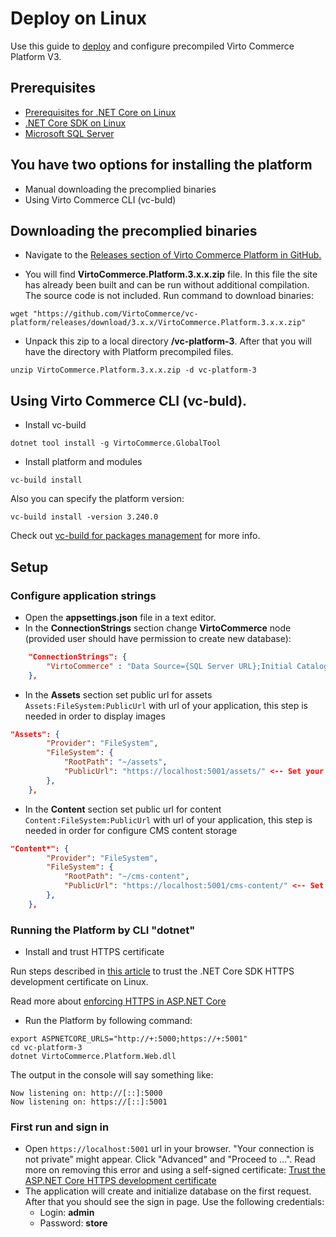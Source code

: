 # Deploy on Linux
Use this guide to <a class="crosslink" href="https://virtocommerce.com/ecommerce-hosting" target="_blank">deploy</a> and configure precompiled Virto Commerce Platform V3.

## Prerequisites

* [Prerequisites for .NET Core on Linux](https://learn.microsoft.com/en-us/dotnet/core/install/linux)
* [.NET Core SDK on Linux](https://dotnet.microsoft.com/en-us/download?initial-os=linux)
* [Microsoft SQL Server](https://www.microsoft.com/en-us/sql-server/sql-server-2017-editions)



## You have two options for installing the platform 

* Manual downloading the precomplied binaries
* Using Virto Commerce CLI (vc-buld)
  

## Downloading the precomplied binaries

* Navigate to the <a href="https://github.com/VirtoCommerce/vc-platform/releases">Releases section of Virto Commerce Platform in GitHub.</a>

* You will find **VirtoCommerce.Platform.3.x.x.zip** file. In this file the site has already been built and can be run without additional compilation. The source code is not included. Run command to download binaries:

```console
wget "https://github.com/VirtoCommerce/vc-platform/releases/download/3.x.x/VirtoCommerce.Platform.3.x.x.zip"
```

* Unpack this zip to a local directory **/vc-platform-3**. After that you will have the directory with Platform precompiled files.

```console
unzip VirtoCommerce.Platform.3.x.x.zip -d vc-platform-3
```

## Using Virto Commerce CLI (vc-buld).

* Install vc-build 
```console
dotnet tool install -g VirtoCommerce.GlobalTool
```
* Install platform and modules
```console
vc-build install
```
Also you can specify the platform version:
```console
vc-build install -version 3.240.0
```
Check out [vc-build for packages management](https://github.com/VirtoCommerce/vc-build/blob/main/docs/CLI-tools/package-management.md) for more info.


## Setup

### Configure application strings

* Open the **appsettings.json** file in a text editor.
* In the **ConnectionStrings** section change **VirtoCommerce** node (provided user should have permission to create new database):

```json
    "ConnectionStrings": {
        "VirtoCommerce" : "Data Source={SQL Server URL};Initial Catalog={Database name};Persist Security Info=True;User ID={User name};Password={User password};MultipleActiveResultSets=True;Connect Timeout=30"
    },

```

* In the **Assets** section set public url for assets `Assets:FileSystem:PublicUrl` with url of your application, this step is needed in order to display images

```json
"Assets": {
        "Provider": "FileSystem",
        "FileSystem": {
            "RootPath": "~/assets",
            "PublicUrl": "https://localhost:5001/assets/" <-- Set your platform application url with port localhost:5001
        },
    },
```

* In the **Content** section set public url for content `Content:FileSystem:PublicUrl` with url of your application, this step is needed in order for configure CMS content storage

```json
"Content*": {
        "Provider": "FileSystem",
        "FileSystem": {
            "RootPath": "~/cms-content",
            "PublicUrl": "https://localhost:5001/cms-content/" <-- Set your platform application url with port localhost:5001
        },
    },
```

### Running the Platform by CLI "dotnet"

* Install and trust HTTPS certificate

Run steps described in [this article](https://docs.microsoft.com/en-us/aspnet/core/security/enforcing-ssl?view=aspnetcore-3.0&tabs=visual-studio#trust-https-certificate-from-windows-subsystem-for-linux) to trust the .NET Core SDK HTTPS development certificate on Linux.

Read more about [enforcing HTTPS in ASP.NET Core](https://docs.microsoft.com/en-us/aspnet/core/security/enforcing-ssl?view=aspnetcore-3.0&tabs=visual-studio#trust)

* Run the Platform by following command:

```console
export ASPNETCORE_URLS="http://+:5000;https://+:5001"
cd vc-platform-3
dotnet VirtoCommerce.Platform.Web.dll
```

The output in the console will say something like:

```console
Now listening on: http://[::]:5000
Now listening on: https://[::]:5001
```

### First run and sign in

* Open `https://localhost:5001` url in your browser. "Your connection is not private" might appear. Click "Advanced" and "Proceed to ...".
Read more on removing this error and using a self-signed certificate: [Trust the ASP.NET Core HTTPS development certificate](https://www.hanselman.com/blog/DevelopingLocallyWithASPNETCoreUnderHTTPSSSLAndSelfSignedCerts.aspx)
* The application will create and initialize database on the first request. After that you should see the sign in page. Use the following credentials:
  * Login: **admin**
  * Password: **store**

